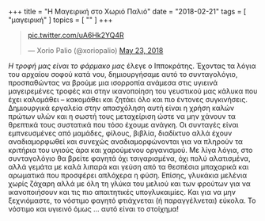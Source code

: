 +++
title = "Η Μαγειρική στο Χωριό Παλιό"
date = "2018-02-21"
tags = [ "μαγειρική" ]
topics = [ "" ]
+++

<blockquote class="twitter-tweet" data-lang="en"><p lang="und" dir="ltr"><a href="https://t.co/uA6Hk2YQ4R">pic.twitter.com/uA6Hk2YQ4R</a></p>&mdash; Xorio Palio (@xoriopalio) <a href="https://twitter.com/xoriopalio/status/999318417508392961?ref_src=twsrc%5Etfw">May 23, 2018</a></blockquote>
<script async src="https://platform.twitter.com/widgets.js" charset="utf-8"></script>

*Η τροφή μας είναι το φάρμακο μας* έλεγε ο Ιπποκράτης. Έχοντας τα λόγια του αρχαίου σοφού κατά νου, δημιουργήσαμε αυτό το συνταγολόγιο, προσπαθώντας να βρούμε μια ισορροπία ανάμεσα στις υγιεινά μαγειρεμένες τροφές και στην ικανοποίηση του γευστικού μας κάλυκα που έχει καλομάθει – κακομάθει και ζητάει όλο και πιο έντονες συγκινήσεις. Δημιουργικά εργαλεία στην απασχόληση αυτή είναι η χρήση καλών πρώτων υλών και η σωστή τους μεταχείριση ώστε να μην χάνουν τα θρεπτικά τους συστατικά που τόσο έχουμε ανάγκη. Οι συνταγές είναι εμπνευσμένες από μαμάδες, φίλους, βιβλία, διαδίκτυο αλλά έχουν αναδιαμορφωθεί και συνεχώς αναδιαμορφώνονται για να πληρούν τα κριτήρια του υγιούς άρα και χαρούμενου οργανισμού. Με λίγα λόγια, στο συνταγολόγιο θα βρείτε φαγητά όχι τσιγαρισμένα, όχι πολύ αλατισμένα, αλλά γεμάτα με καλά λιπαρά και γεύση από τα θεσπέσια μπαχαρικά και αρωματικά που προσφέρει απλόχερα η φύση. Επίσης, γλυκάκια μελένια χωρίς ζάχαρη αλλά με όλη τη γλύκα του μελιού και των φρούτων για να ικανοποιήσουν και τις πιο απαιτητικές υπογλυκαιμίες. Και για να μην ξεχνιόμαστε, το νόστιμο φαγητό φτιάχνεται (ή παραγγέλνεται) εύκολα. Το νόστιμο και υγιεινό όμως &#x2026; αυτό είναι το στοίχημα!
